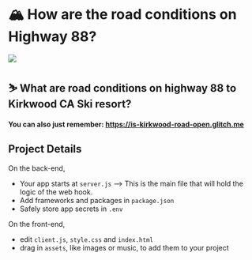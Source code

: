 # 🏔️ How are the road conditions on Highway 88?

![](https://cdn.glitch.global/8eca6f7d-f525-494b-956f-8f46f53797dd/Screenshot%202023-01-17%20at%208.45.52%20AM.png?v=1673973975782)

## ⛷️ What are road conditions on highway 88 to Kirkwood CA Ski resort?

#### You can also just remember: https://is-kirkwood-road-open.glitch.me

## Project Details

On the back-end,

- Your app starts at `server.js` --> This is the main file that will hold the logic of the web hook.
- Add frameworks and packages in `package.json`
- Safely store app secrets in `.env`

On the front-end,

- edit `client.js`, `style.css` and `index.html`
- drag in `assets`, like images or music, to add them to your project
